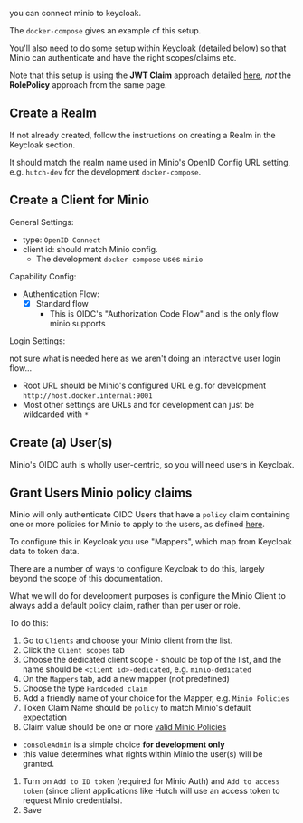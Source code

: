 you can connect minio to keycloak.

The `docker-compose` gives an example of this setup.

You'll also need to do some setup within Keycloak (detailed below) so that Minio can authenticate and have the right scopes/claims etc.

Note that this setup is using the **JWT Claim** approach detailed [here][Minio JWT Claim], *not* the **RolePolicy** approach from the same page.

## Create a Realm

If not already created, follow the instructions on creating a Realm in the Keycloak section.

It should match the realm name used in Minio's OpenID Config URL setting, e.g. `hutch-dev` for the development `docker-compose`. 

## Create a Client for Minio

General Settings:

- type: `OpenID Connect`
- client id: should match Minio config.
  - The development `docker-compose` uses `minio`

Capability Config:

- Authentication Flow:
  - [x] Standard flow
    - This is OIDC's "Authorization Code Flow" and is the only flow minio supports

Login Settings:

not sure what is needed here as we aren't doing an interactive user login flow...

- Root URL should be Minio's configured URL e.g. for development `http://host.docker.internal:9001`
- Most other settings are URLs and for development can just be wildcarded with `*`

## Create (a) User(s)

Minio's OIDC auth is wholly user-centric, so you will need users in Keycloak.

## Grant Users Minio policy claims

Minio will only authenticate OIDC Users that have a `policy` claim containing one or more policies for Minio to apply to the users, as defined [here][Minio Policies].

To configure this in Keycloak you use "Mappers", which map from Keycloak data to token data.

There are a number of ways to configure Keycloak to do this, largely beyond the scope of this documentation.

What we will do for development purposes is configure the Minio Client to always add a default policy claim, rather than per user or role.

To do this:

1. Go to `Clients` and choose your Minio client from the list.
1. Click the `Client scopes` tab
1. Choose the dedicated client scope - should be top of the list, and the name should be `<client id>-dedicated`, e.g. `minio-dedicated`
1. On the `Mappers` tab, add a new mapper (not predefined)
1. Choose the type `Hardcoded claim`
1. Add a friendly name of your choice for the Mapper, e.g. `Minio Policies`
1. Token Claim Name should be `policy` to match Minio's default expectation
1. Claim value should be one or more [valid Minio Policies][Minio Policies]
  - `consoleAdmin` is a simple choice **for development only**
  - this value determines what rights within Minio the user(s) will be granted.
1. Turn on `Add to ID token` (required for Minio Auth) and `Add to access token` (since client applications like Hutch will use an access token to request Minio credentials).
1. Save


[Minio Policies]: https://min.io/docs/minio/linux/administration/identity-access-management/policy-based-access-control.html#minio-policy
[Minio JWT Claim]: https://min.io/docs/minio/linux/administration/identity-access-management/oidc-access-management.html#json-web-token-claim
